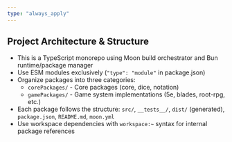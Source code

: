 ```yaml
---
type: "always_apply"
---
```


## Project Architecture & Structure

- This is a TypeScript monorepo using Moon build orchestrator and Bun runtime/package manager
- Use ESM modules exclusively (`"type": "module"` in package.json)
- Organize packages into three categories:
  - `corePackages/` - Core packages (core, dice, notation)
  - `gamePackages/` - Game system implementations (5e, blades, root-rpg, etc.)
- Each package follows the structure: `src/`, `__tests__/`, `dist/` (generated), `package.json`, `README.md`, `moon.yml`
- Use workspace dependencies with `workspace:~` syntax for internal package references
